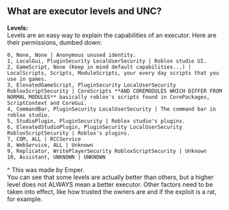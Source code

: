 ## What are executor levels and UNC?

**Levels:**\
Levels are an easy way to explain the capabilities of an executor. Here are their permissions, dumbed down:
```
0, None, None | Anonymous unused identity.
1, LocalGui, PluginSecurity LocalUserSecurity | Roblox studio UI.
2, GameScript, None (Keep in mind default capabilities...) | LocalScripts, Scripts, ModuleScripts, your every day scripts that you use in games.
3, ElevatedGameScript, PluginSecurity LocalUserSecurity RobloxScriptSecurity | CoreScripts **AND COREMODULES WHICH DIFFER FROM NORMAL MODULES** basically roblox's scripts found in CorePackages, ScriptContext and CoreGui.
4, CommandBar, PluginSecurity LocalUserSecurity | The command bar in roblox studio.
5, StudioPlugin, PluginSecurity | Roblox studio's plugins.
6, ElevatedStudioPlugin, PluginSecurity LocalUserSecurity RobloxScriptSecurity | Roblox's plugins.
7, COM, ALL | RCCService
8, WebService, ALL | Unknown
9, Replicator, WritePlayerSecurity RobloxScriptSecurity | Unknown
10, Assistant, UNKNOWN | UNKNOWN
```
^ This was made by Emper.\
You can see that some levels are actually better than others, but a higher level does not ALWAYS mean a better executor. Other factors need to be taken into effect, like how trusted the owners are and if the exploit is a rat, for example.
